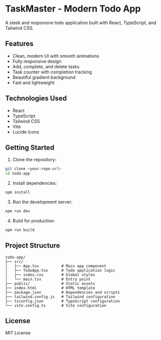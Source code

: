 # TaskMaster - Modern Todo App

A sleek and responsive todo application built with React, TypeScript, and Tailwind CSS.

## Features

- Clean, modern UI with smooth animations
- Fully responsive design
- Add, complete, and delete tasks
- Task counter with completion tracking
- Beautiful gradient background
- Fast and lightweight

## Technologies Used

- React
- TypeScript
- Tailwind CSS
- Vite
- Lucide Icons

## Getting Started

1. Clone the repository:
```bash
git clone <your-repo-url>
cd todo-app
```

2. Install dependencies:
```bash
npm install
```

3. Run the development server:
```bash
npm run dev
```

4. Build for production:
```bash
npm run build
```

## Project Structure

```
todo-app/
├── src/
│   ├── App.tsx          # Main app component
│   ├── TodoApp.tsx      # Todo application logic
│   ├── index.css        # Global styles
│   └── main.tsx         # Entry point
├── public/              # Static assets
├── index.html           # HTML template
├── package.json         # Dependencies and scripts
├── tailwind.config.js   # Tailwind configuration
├── tsconfig.json        # TypeScript configuration
└── vite.config.ts       # Vite configuration
```

## License

MIT License
